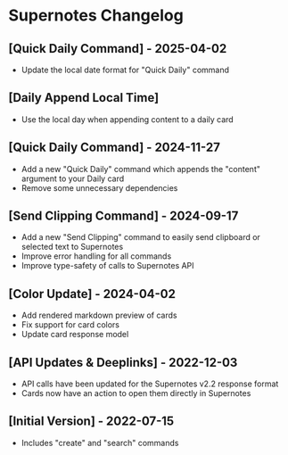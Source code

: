 # Supernotes Changelog

## [Quick Daily Command] - 2025-04-02
- Update the local date format for "Quick Daily" command

## [Daily Append Local Time]
- Use the local day when appending content to a daily card

## [Quick Daily Command] - 2024-11-27
- Add a new "Quick Daily" command which appends the "content" argument to your Daily card
- Remove some unnecessary dependencies 

## [Send Clipping Command] - 2024-09-17
- Add a new "Send Clipping" command to easily send clipboard or selected text to Supernotes
- Improve error handling for all commands
- Improve type-safety of calls to Supernotes API

## [Color Update] - 2024-04-02
- Add rendered markdown preview of cards
- Fix support for card colors
- Update card response model

## [API Updates & Deeplinks] - 2022-12-03
- API calls have been updated for the Supernotes v2.2 response format
- Cards now have an action to open them directly in Supernotes

## [Initial Version] - 2022-07-15
- Includes "create" and "search" commands
